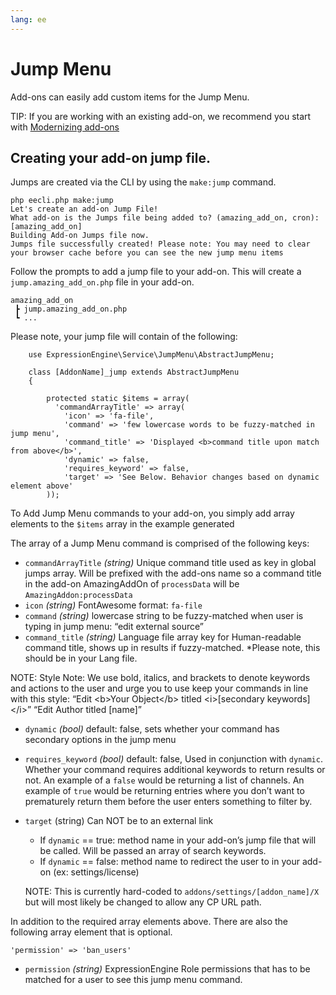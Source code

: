 ```yaml
---
lang: ee
---
```


<!--
    This source file is part of the open source project
    ExpressionEngine User Guide (https://github.com/ExpressionEngine/ExpressionEngine-User-Guide)

    @link      https://expressionengine.com/
    @copyright Copyright (c) 2003-2020, Packet Tide, LLC (https://www.packettide.com)
    @license   https://expressionengine.com/license Licensed under Apache License, Version 2.0
-->

# Jump Menu

Add-ons can easily add custom items for the Jump Menu.

TIP: If you are working with an existing add-on, we recommend you start with [Modernizing add-ons](development/modernizing-existing-add-ons.md) 

## Creating your add-on jump file.
Jumps are created via the CLI by using the `make:jump` command. 

```
php eecli.php make:jump 
Let's create an add-on Jump File!
What add-on is the Jumps file being added to? (amazing_add_on, cron):  [amazing_add_on]
Building Add-on Jumps file now.
Jumps file successfully created! Please note: You may need to clear your browser cache before you can see the new jump menu items

``` 

Follow the prompts to add a jump file to your add-on. 
This will create a `jump.amazing_add_on.php` file in your add-on.

```
amazing_add_on
 ┣ jump.amazing_add_on.php
 ┗ ...
 ```

Please note, your jump file will contain of the following:

        use ExpressionEngine\Service\JumpMenu\AbstractJumpMenu;
    
        class [AddonName]_jump extends AbstractJumpMenu
        {

            protected static $items = array(
              'commandArrayTitle' => array(
                'icon' => 'fa-file',
                'command' => 'few lowercase words to be fuzzy-matched in jump menu',
                'command_title' => 'Displayed <b>command title upon match from above</b>',
                'dynamic' => false,
                'requires_keyword' => false,
                'target' => 'See Below. Behavior changes based on dynamic element above'
            ));

To Add Jump Menu commands to your add-on, you simply add array elements to the `$items` array in the example generated

The array of a Jump Menu command is comprised of the following keys:

- `commandArrayTitle` _(string)_ Unique command title used as key in global jumps array. Will be prefixed with the add-ons name so a command title in the add-on AmazingAddOn of `processData` will be `AmazingAddon:processData`
- `icon` _(string)_ FontAwesome format: `fa-file`
- `command` _(string)_ lowercase string to be fuzzy-matched when user is typing in jump menu: “edit external source”
- `command_title` _(string)_ Language file array key for Human-readable command title, shows up in results if fuzzy-matched.  *Please note, this should be in your Lang file.

NOTE: Style Note: We use bold, italics, and brackets to denote keywords and actions to the user and urge you to use keep your commands in line with this style:
“Edit &lt;b&gt;Your Object&lt;/b&gt; titled &lt;i&gt;[secondary keywords]&lt;/i&gt;”
“Edit Author titled [name]”


- `dynamic` _(bool)_ default: false, sets whether your command has secondary options in the jump menu
- `requires_keyword` _(bool)_ default: false, Used in conjunction with `dynamic`. Whether your command requires additional keywords to return results or not. An example of a `false` would be returning a list of channels. An example of `true` would be returning entries where you don’t want to prematurely return them before the user enters something to filter by.
- `target` (string) Can NOT be to an external link
  - If `dynamic` == true: method name in your add-on’s jump file that will be called. Will be passed an array of search keywords.
  - If `dynamic` == false: method name to redirect the user to in your add-on (ex: settings/license) 
  
  NOTE: This is currently hard-coded to `addons/settings/[addon_name]/X` but will most likely be changed to allow any CP URL path.

In addition to the required array elements above.  There are also the following array element that is optional.
```
'permission' => 'ban_users'

```
- `permission` _(string)_ ExpressionEngine Role permissions that has to be matched for a user to see this jump menu command.
